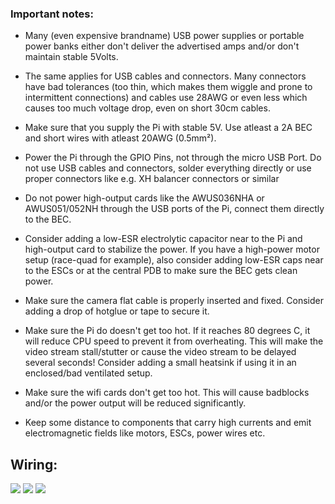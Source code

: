 ### Important notes:

- Many (even expensive brandname) USB power supplies or portable power banks either don't deliver the advertised amps and/or don't maintain stable 5Volts. 

- The same applies for USB cables and connectors. Many connectors have bad tolerances (too thin, which makes them wiggle and prone to intermittent connections) and cables use 28AWG or even less which causes too much voltage drop, even on short 30cm cables.

- Make sure that you supply the Pi with stable 5V. Use atleast a 2A BEC and short wires with atleast 20AWG (0.5mm²). 

- Power the Pi through the GPIO Pins, not through the micro USB Port. Do not use USB cables and connectors, solder everything directly or use proper connectors like e.g. XH balancer connectors or similar

- Do not power high-output cards like the AWUS036NHA or AWUS051/052NH through the USB ports of the Pi, connect them directly to the BEC. 

- Consider adding a low-ESR electrolytic capacitor near to the Pi and high-output card to stabilize the power. If you have a high-power motor setup (race-quad for example), also consider adding low-ESR caps near to the ESCs or at the central PDB to make sure the BEC gets clean power.

- Make sure the camera flat cable is properly inserted and fixed. Consider adding a drop of hotglue or tape to secure it.

- Make sure the Pi do doesn't get too hot. If it reaches 80 degrees C, it will reduce CPU speed to prevent it from overheating. This will make the video stream stall/stutter or cause the video stream to be delayed several seconds! Consider adding a small heatsink if using it in an enclosed/bad ventilated setup.

- Make sure the wifi cards don't get too hot. This will cause badblocks and/or the power output will be reduced significantly.

- Keep some distance to components that carry high currents and emit electromagnetic fields like motors, ESCs, power wires etc.

## Wiring:

![](https://raw.githubusercontent.com/bortek/EZ-WifiBroadcast/master/wiki-content/Pi0-Wiring-small.jpg)
![](https://raw.githubusercontent.com/bortek/EZ-WifiBroadcast/master/wiki-content/Pi3-Wiring-small.jpg)
![](https://raw.githubusercontent.com/bortek/EZ-WifiBroadcast/master/wiki-content/052nh-wiring.jpg)